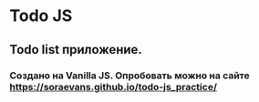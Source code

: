 # Todo JS

## Todo list приложение.

### Создано на Vanilla JS. Опробовать можно на сайте https://soraevans.github.io/todo-js_practice/
